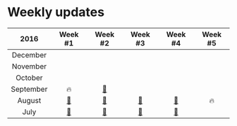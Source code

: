 # Weekly updates

| 2016 | Week #1 | Week #2 | Week #3 | Week #4 | Week #5 |
|:-----:|:-------:|:-------:|:-------:|:-------:|:-------:|
| December  | &nbsp; | &nbsp; | &nbsp; | &nbsp; |
| November  | &nbsp; | &nbsp; | &nbsp; | &nbsp; |
| October   | &nbsp; | &nbsp; | &nbsp; | &nbsp; |
| September | 🔥 |  [🎉](2016-09-14.md) | &nbsp; | &nbsp; |
| August    | [🎉](2016-08-03.md) | [🎉](2016-08-10.md) | [🎉](2016-08-17.md) | [🎉](2016-08-24.md) | 🔥 |
| July      | [🎉](2016-07-06.md) | [🎉](2016-07-13.md) | [🎉](2016-07-20.md) | [🎉](2016-07-27.md) |
